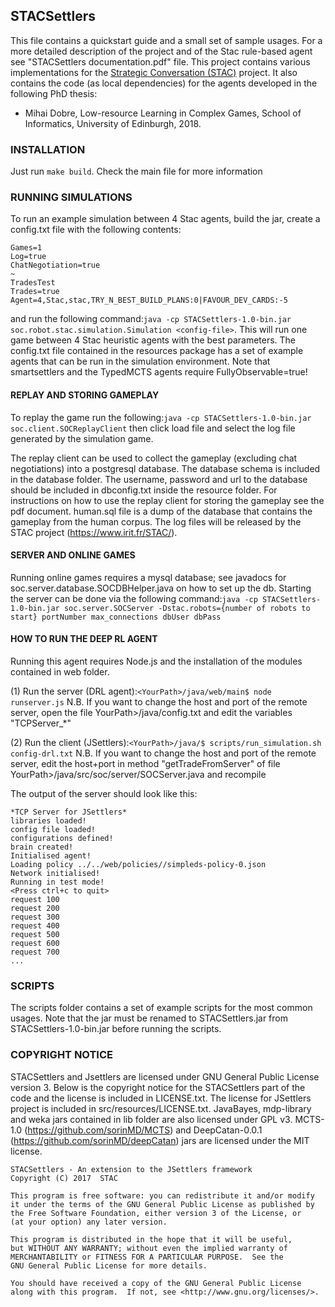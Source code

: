 ## STACSettlers

This file contains a quickstart guide and a small set of sample usages. For a more detailed description of the project and of the Stac rule-based agent see "STACSettlers documentation.pdf" file. This project contains various implementations for the [Strategic Conversation (STAC)] project. It also contains the code (as local dependencies) for the agents developed in the following PhD thesis:
- Mihai Dobre, Low-resource Learning in Complex Games, School of Informatics, University of Edinburgh, 2018.

### INSTALLATION

Just run `make build`. Check the main file for more information


### RUNNING SIMULATIONS

To run an example simulation between 4 Stac agents, build the jar, create a config.txt file with the following contents:

	Games=1
	Log=true
	ChatNegotiation=true
	~
	TradesTest
	Trades=true
	Agent=4,Stac,stac,TRY_N_BEST_BUILD_PLANS:0|FAVOUR_DEV_CARDS:-5

and run the following command:`java -cp STACSettlers-1.0-bin.jar soc.robot.stac.simulation.Simulation <config-file>`. This will run one game between 4 Stac heuristic agents with the best parameters.
The config.txt file contained in the resources package has a set of example agents that can be run in the simulation environment. Note that smartsettlers and the TypedMCTS agents require FullyObservable=true!

#### REPLAY AND STORING GAMEPLAY
To replay the game run the following:`java -cp STACSettlers-1.0-bin.jar soc.client.SOCReplayClient` then click load file and select the log file generated by the simulation game.

The replay client can be used to collect the gameplay (excluding chat negotiations) into a postgresql database. The database schema is included in the database folder. The username, password and url to the database should be included in dbconfig.txt inside the resource folder. For instructions on how to use the replay client for storing the gameplay see the pdf document.
human.sql file is a dump of the database that contains the gameplay from the human corpus. The log files will be released by the STAC project (https://www.irit.fr/STAC/).

#### SERVER AND ONLINE GAMES
Running online games requires a mysql database; see javadocs for soc.server.database.SOCDBHelper.java on how to set up the db. Starting the server can be done via the following command:`java -cp STACSettlers-1.0-bin.jar soc.server.SOCServer -Dstac.robots={number of robots to start} portNumber max_connections dbUser dbPass`

#### HOW TO RUN THE DEEP RL AGENT
Running this agent requires Node.js and the installation of the modules contained in web folder.

(1) Run the server (DRL agent):`<YourPath>/java/web/main$ node runserver.js`
N.B. If you want to change the host and port of the remote server, open the file YourPath>/java/config.txt and edit the variables "TCPServer_*"

(2) Run the client (JSettlers):`<YourPath>/java/$ scripts/run_simulation.sh config-drl.txt`
N.B. If you want to change the host and port of the remote server, edit the host+port in method "getTradeFromServer" of file YourPath>/java/src/soc/server/SOCServer.java and recompile

The output of the server should look like this:

	*TCP Server for JSettlers*
	libraries loaded!
	config file loaded!
	configurations defined!
	brain created!
	Initialised agent!
	Loading policy ../../web/policies//simpleds-policy-0.json
	Network initialised!
	Running in test mode!
	<Press ctrl+c to quit>
	request 100
	request 200
	request 300
	request 400
	request 500
	request 600
	request 700
	...

### SCRIPTS
The scripts folder contains a set of example scripts for the most common usages. Note that the jar must be renamed to STACSettlers.jar from STACSettlers-1.0-bin.jar before running the scripts.

### COPYRIGHT NOTICE

STACSettlers and Jsettlers are licensed under GNU General Public License version 3.
Below is the copyright notice for the STACSettlers part of the code and the license is included in LICENSE.txt.
The license for JSettlers project is included in src/resources/LICENSE.txt.
JavaBayes, mdp-library and weka jars contained in lib folder are also licensed under GPL v3.
MCTS-1.0 (https://github.com/sorinMD/MCTS) and DeepCatan-0.0.1 (https://github.com/sorinMD/deepCatan) jars are licensed under the MIT license.

    STACSettlers - An extension to the JSettlers framework
    Copyright (C) 2017  STAC

    This program is free software: you can redistribute it and/or modify
    it under the terms of the GNU General Public License as published by
    the Free Software Foundation, either version 3 of the License, or
    (at your option) any later version.

    This program is distributed in the hope that it will be useful,
    but WITHOUT ANY WARRANTY; without even the implied warranty of
    MERCHANTABILITY or FITNESS FOR A PARTICULAR PURPOSE.  See the
    GNU General Public License for more details.

    You should have received a copy of the GNU General Public License
    along with this program.  If not, see <http://www.gnu.org/licenses/>.


[Strategic Conversation (STAC)]: https://www.irit.fr/STAC/index.html

